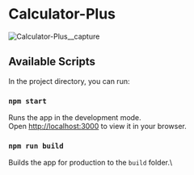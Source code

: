 # Calculator-Plus

![Calculator-Plus__capture](https://user-images.githubusercontent.com/35966972/149732605-94e72b83-1d81-419c-8220-cb604432d1e6.PNG)

## Available Scripts

In the project directory, you can run:

### `npm start`

Runs the app in the development mode.\
Open [http://localhost:3000](http://localhost:3000) to view it in your browser.


### `npm run build`

Builds the app for production to the `build` folder.\
